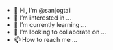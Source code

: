 - 👋 Hi, I’m @sanjogtai
- 👀 I’m interested in ...
- 🌱 I’m currently learning ...
- 💞️ I’m looking to collaborate on ...
- 📫 How to reach me ...

<!---
sanjogtai/sanjogtai is a ✨ special ✨ repository because its `README.md` (this file) appears on your GitHub profile.
You can click the Preview link to take a look at your changes.
--->
